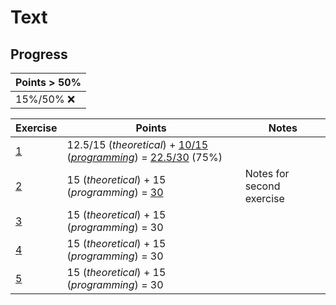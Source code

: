 # Text

## Progress

[//]: # (Progress Course Example 04 begin)

| Points > 50% |
| --- |
| 15%/50% :x: |

| Exercise | Points | Notes |
| --- | --- | --- |
| [1](ex01) | 12.5/15 (*theoretical*) + [10/15](ex01/programming/feedback.pdf) (*[programming](ex01/programming)*) = [22.5/30](ex01/feedback.pdf) (75%) |  |
| [2](ex02) | 15 (*theoretical*) + 15 (*programming*) = [30](ex02/feedback.pdf) | Notes for second exercise |
| [3](ex03) | 15 (*theoretical*) + 15 (*programming*) = 30 |  |
| [4](ex04) | 15 (*theoretical*) + 15 (*programming*) = 30 |  |
| [5](ex05) | 15 (*theoretical*) + 15 (*programming*) = 30 |  |

[//]: # (Progress Course Example 04 end)
